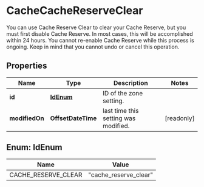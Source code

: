 

# CacheCacheReserveClear

You can use Cache Reserve Clear to clear your Cache Reserve, but you must first disable Cache Reserve. In most cases, this will be accomplished within 24 hours. You cannot re-enable Cache Reserve while this process is ongoing. Keep in mind that you cannot undo or cancel this operation.

## Properties

| Name | Type | Description | Notes |
|------------ | ------------- | ------------- | -------------|
|**id** | [**IdEnum**](#IdEnum) | ID of the zone setting. |  |
|**modifiedOn** | **OffsetDateTime** | last time this setting was modified. |  [readonly] |



## Enum: IdEnum

| Name | Value |
|---- | -----|
| CACHE_RESERVE_CLEAR | &quot;cache_reserve_clear&quot; |



